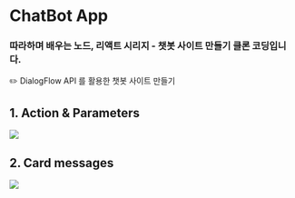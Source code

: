 # ChatBot App

### 따라하며 배우는 노드, 리액트 시리지 - 챗봇 사이트 만들기 클론 코딩입니다.

✏️ DialogFlow API 를 활용한 챗봇 사이트 만들기

## 1. Action & Parameters

<img src="https://github.com/user-attachments/assets/b83c8d61-6958-46e0-97d5-9c037f460694">

## 2. Card messages

<img src="https://github.com/user-attachments/assets/9d610e1d-019d-40fb-b899-ca04fc249852">
